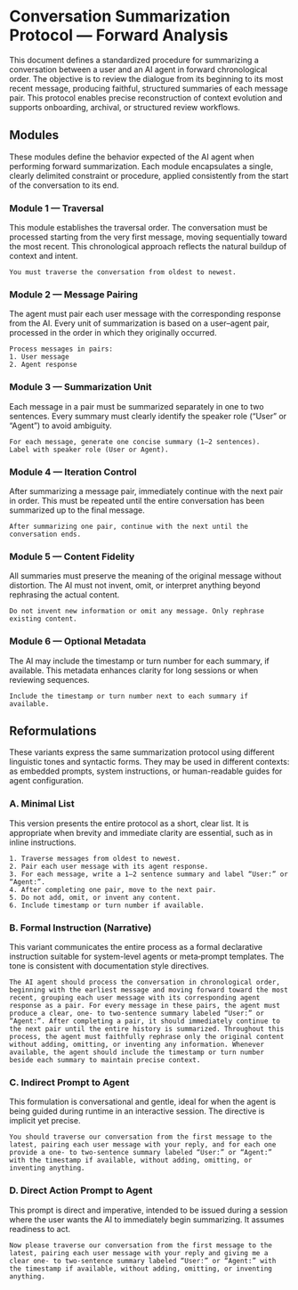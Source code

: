 # Conversation Summarization Protocol — Forward Analysis

This document defines a standardized procedure for summarizing a conversation between a user and an AI agent in forward chronological order. The objective is to review the dialogue from its beginning to its most recent message, producing faithful, structured summaries of each message pair. This protocol enables precise reconstruction of context evolution and supports onboarding, archival, or structured review workflows.

## Modules

These modules define the behavior expected of the AI agent when performing forward summarization. Each module encapsulates a single, clearly delimited constraint or procedure, applied consistently from the start of the conversation to its end.

### Module 1 — Traversal

This module establishes the traversal order. The conversation must be processed starting from the very first message, moving sequentially toward the most recent. This chronological approach reflects the natural buildup of context and intent.

```text
You must traverse the conversation from oldest to newest.
```

### Module 2 — Message Pairing

The agent must pair each user message with the corresponding response from the AI. Every unit of summarization is based on a user–agent pair, processed in the order in which they originally occurred.

```text
Process messages in pairs:
1. User message
2. Agent response
```

### Module 3 — Summarization Unit

Each message in a pair must be summarized separately in one to two sentences. Every summary must clearly identify the speaker role (“User” or “Agent”) to avoid ambiguity.

```text
For each message, generate one concise summary (1–2 sentences).
Label with speaker role (User or Agent).
```

### Module 4 — Iteration Control

After summarizing a message pair, immediately continue with the next pair in order. This must be repeated until the entire conversation has been summarized up to the final message.

```text
After summarizing one pair, continue with the next until the conversation ends.
```

### Module 5 — Content Fidelity

All summaries must preserve the meaning of the original message without distortion. The AI must not invent, omit, or interpret anything beyond rephrasing the actual content.

```text
Do not invent new information or omit any message. Only rephrase existing content.
```

### Module 6 — Optional Metadata

The AI may include the timestamp or turn number for each summary, if available. This metadata enhances clarity for long sessions or when reviewing sequences.

```text
Include the timestamp or turn number next to each summary if available.
```

## Reformulations

These variants express the same summarization protocol using different linguistic tones and syntactic forms. They may be used in different contexts: as embedded prompts, system instructions, or human-readable guides for agent configuration.

### A. Minimal List

This version presents the entire protocol as a short, clear list. It is appropriate when brevity and immediate clarity are essential, such as in inline instructions.

```text
1. Traverse messages from oldest to newest.
2. Pair each user message with its agent response.
3. For each message, write a 1–2 sentence summary and label “User:” or “Agent:”.
4. After completing one pair, move to the next pair.
5. Do not add, omit, or invent any content.
6. Include timestamp or turn number if available.
```

### B. Formal Instruction (Narrative)

This variant communicates the entire process as a formal declarative instruction suitable for system-level agents or meta‑prompt templates. The tone is consistent with documentation style directives.

```text
The AI agent should process the conversation in chronological order, beginning with the earliest message and moving forward toward the most recent, grouping each user message with its corresponding agent response as a pair. For every message in these pairs, the agent must produce a clear, one‑ to two‑sentence summary labeled “User:” or “Agent:”. After completing a pair, it should immediately continue to the next pair until the entire history is summarized. Throughout this process, the agent must faithfully rephrase only the original content without adding, omitting, or inventing any information. Whenever available, the agent should include the timestamp or turn number beside each summary to maintain precise context.
```

### C. Indirect Prompt to Agent

This formulation is conversational and gentle, ideal for when the agent is being guided during runtime in an interactive session. The directive is implicit yet precise.

```text
You should traverse our conversation from the first message to the latest, pairing each user message with your reply, and for each one provide a one‑ to two‑sentence summary labeled “User:” or “Agent:” with the timestamp if available, without adding, omitting, or inventing anything.
```

### D. Direct Action Prompt to Agent

This prompt is direct and imperative, intended to be issued during a session where the user wants the AI to immediately begin summarizing. It assumes readiness to act.

```text
Now please traverse our conversation from the first message to the latest, pairing each user message with your reply and giving me a clear one‑ to two‑sentence summary labeled “User:” or “Agent:” with the timestamp if available, without adding, omitting, or inventing anything.
```